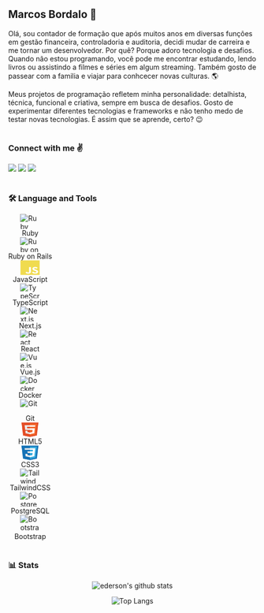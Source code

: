 ## **Marcos Bordalo** 👋

Olá, sou contador de formação que após muitos anos em diversas funções em gestão financeira, controladoria e auditoria, decidi mudar de carreira e me tornar um desenvolvedor. Por quê? Porque adoro tecnologia e desafios. Quando não estou programando, você pode me encontrar estudando, lendo livros ou assistindo a filmes e séries em algum streaming. Também gosto de passear com a familia e viajar para conhcecer novas culturas. 🌎

Meus projetos de programação refletem minha personalidade: detalhista, técnica, funcional e criativa, sempre em busca de desafios. Gosto de experimentar diferentes tecnologias e frameworks e não tenho medo de testar novas tecnologias. É assim que se aprende, certo? 😉

#
### **Connect with me ✌️**

<a href = "mailto:mhbordalo@gmail.com"><img src="https://img.shields.io/badge/-Gmail-%23333?style=for-the-badge&logo=gmail&logoColor=white" target="_blank"></a>
<a href="https://www.linkedin.com/in/marcos-bordalo-1458bb127/" target="_blank"><img src="https://img.shields.io/badge/-LinkedIn-%230077B5?style=for-the-badge&logo=linkedin&logoColor=white" target="_blank"></a>
<a href="https://instagram.com/mhbordalo" target="_blank"><img src="https://img.shields.io/badge/-Instagram-%23E4405F?style=for-the-badge&logo=instagram&logoColor=white" target="_blank"></a>
#

### **🛠️ Language and Tools**

<div style="display: flex; flex-wrap: wrap; gap: 24px; align-items: flex-start;">
  <div style="display: flex; flex-direction: column; align-items: center;">
    <img alt="Ruby" height="30" width="40" src="https://cdn.jsdelivr.net/gh/devicons/devicon/icons/ruby/ruby-original.svg" />
    <span>Ruby</span>
    <img alt="Ruby on Rails" height="30" width="40" src="https://cdn.jsdelivr.net/gh/devicons/devicon/icons/rails/rails-plain.svg" />
    <span>Ruby on Rails</span>
    <img alt="JavaScript" height="30" width="40" src="https://raw.githubusercontent.com/devicons/devicon/master/icons/javascript/javascript-plain.svg" />
    <span>JavaScript</span>
    <img alt="TypeScript" height="30" width="40" src="https://cdn.jsdelivr.net/gh/devicons/devicon/icons/typescript/typescript-original.svg" />
    <span>TypeScript</span>
    <img alt="Next.js" height="30" width="40" src="https://cdn.jsdelivr.net/gh/devicons/devicon@latest/icons/nextjs/nextjs-original.svg" />
    <span>Next.js</span>
    <img alt="React" height="30" width="40" src="https://cdn.jsdelivr.net/gh/devicons/devicon/icons/react/react-original.svg" />
    <span>React</span>
    <img alt="Vue.js" height="30" width="40" src="https://cdn.jsdelivr.net/gh/devicons/devicon/icons/vuejs/vuejs-original.svg" />
    <span>Vue.js</span>
    <img alt="Docker" height="30" width="40" src="https://cdn.jsdelivr.net/gh/devicons/devicon@latest/icons/docker/docker-plain-wordmark.svg" />
    <span>Docker</span>
    <img alt="Git" height="30" width="40" src="https://cdn.jsdelivr.net/gh/devicons/devicon/icons/git/git-original.svg" />
    <span>Git</span>
    <img alt="HTML5" height="30" width="40" src="https://raw.githubusercontent.com/devicons/devicon/master/icons/html5/html5-original.svg" />
    <span>HTML5</span>
    <img alt="CSS3" height="30" width="40" src="https://raw.githubusercontent.com/devicons/devicon/master/icons/css3/css3-original.svg" />
    <span>CSS3</span>
    <img alt="TailwindCSS" height="30" width="40" src="https://cdn.jsdelivr.net/gh/devicons/devicon@latest/icons/tailwindcss/tailwindcss-original.svg" />
    <span>TailwindCSS</span>
    <img alt="PostgreSQL" height="30" width="40" src="https://cdn.jsdelivr.net/gh/devicons/devicon@latest/icons/postgresql/postgresql-original.svg" />
    <span>PostgreSQL</span>
    <img alt="Bootstrap" height="35" width="40" src="https://cdn.jsdelivr.net/gh/devicons/devicon/icons/bootstrap/bootstrap-original.svg" />
    <span>Bootstrap</span>
  </div>
</div>

#
### 📊 Stats

<div align="center">

![ederson's github stats](https://github-readme-stats.vercel.app/api?username=mhbordalo&show_icons=true&theme=radical)

![Top Langs](https://github-readme-stats.vercel.app/api/top-langs/?username=mhbordalo&theme=dark)

</div>
